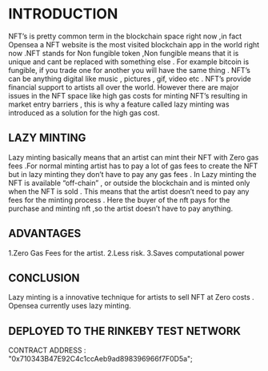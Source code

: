 # INTRODUCTION
NFT’s is pretty common term in the blockchain space right now ,in fact Opensea a NFT 
website is the most visited blockchain app in the world right now .NFT stands for Non 
fungible token ,Non fungible means that it is unique and cant be replaced with something 
else . For example bitcoin is fungible, if you trade one for another you will have the same 
thing . NFT’s can be anything digital like music , pictures , gif, video etc . NFT’s provide 
financial support to artists all over the world. However there are major issues in the NFT 
space like high gas costs for minting NFT’s resulting in market entry barriers , this is why a 
feature called lazy minting was introduced as a solution for the high gas cost. 

## LAZY MINTING
Lazy minting basically means that an artist can mint their NFT with Zero gas fees .For 
normal minting artist has to pay a lot of gas fees to create the NFT but in lazy minting 
they don’t have to pay any gas fees . In Lazy minting the NFT is available “off-chain” , or 
outside the blockchain and is minted only when the NFT is sold . This means that the 
artist doesn’t need to pay any fees for the minting process . Here the buyer of the nft pays 
for the purchase and minting nft ,so the artist doesn’t have to pay anything.

## ADVANTAGES
1.Zero Gas Fees for the artist.
2.Less risk.
3.Saves computational power

## CONCLUSION
Lazy minting is a innovative technique for artists to sell NFT at Zero costs . Opensea 
currently uses lazy minting.

## DEPLOYED TO THE RINKEBY TEST NETWORK
CONTRACT ADDRESS : "0x710343B47E92C4c1ccAeb9ad898396966f7F0D5a";
